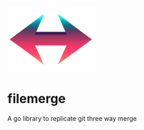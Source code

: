<img src="assets/logo.png" alt="filemerge logo" width="200"/>   

# filemerge
A go library to replicate git three way merge
